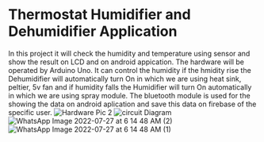 # Thermostat Humidifier and Dehumidifier Application

In this project it will check the humidity and temperature using sensor and show the result on LCD and on android appication. The hardware will be operated by Arduino Uno. It can control the humidity if the hmidity rise the Dehumidifier will automatically turn On in which we are using heat sink, peltier, 5v fan and if humidity falls the Humidifier will turn On automatically in which we are using spray module. The bluetooth module is used for the showing the data on android aplication and save this data on firebase of the specific user. 
![Hardware Pic 2](https://user-images.githubusercontent.com/101019055/196274710-377a4807-36d8-43ca-be5b-a17cc05fa136.jpeg)
![circuit Diagram ](https://user-images.githubusercontent.com/101019055/196274729-b93ca384-790b-4169-9be1-c77d4d088326.png)
![WhatsApp Image 2022-07-27 at 6 14 48 AM (2)](https://user-images.githubusercontent.com/101019055/196274831-adaadace-2add-4619-bbab-8afa5f7b85ab.jpeg)
![WhatsApp Image 2022-07-27 at 6 14 48 AM (1)](https://user-images.githubusercontent.com/101019055/196274857-420085b8-e64b-4fc0-8049-145999aa625d.jpeg)
